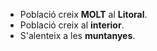 - Població creix **MOLT** al **Litoral**.
- Població creix al **interior**.
- S'alenteix a les **muntanyes**.